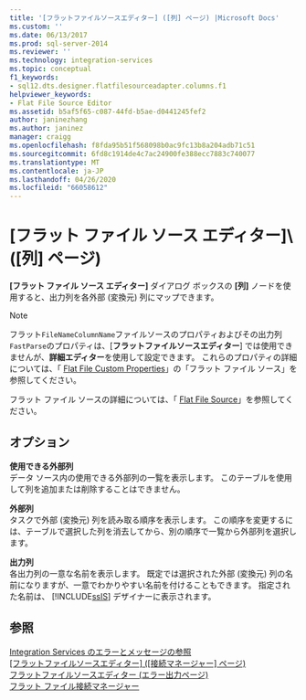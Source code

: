 ```yaml
---
title: '[フラットファイルソースエディター] ([列] ページ) |Microsoft Docs'
ms.custom: ''
ms.date: 06/13/2017
ms.prod: sql-server-2014
ms.reviewer: ''
ms.technology: integration-services
ms.topic: conceptual
f1_keywords:
- sql12.dts.designer.flatfilesourceadapter.columns.f1
helpviewer_keywords:
- Flat File Source Editor
ms.assetid: b5af5f65-c087-44fd-b5ae-d0441245fef2
author: janinezhang
ms.author: janinez
manager: craigg
ms.openlocfilehash: f8fda95b51f568098b0ac9fc13b8a204adb71c51
ms.sourcegitcommit: 6fd8c1914de4c7ac24900fe388ecc7883c740077
ms.translationtype: MT
ms.contentlocale: ja-JP
ms.lasthandoff: 04/26/2020
ms.locfileid: "66058612"
---
```

# <a name="flat-file-source-editor-columns-page"></a>[フラット ファイル ソース エディター]\ ([列] ページ)
  **[フラット ファイル ソース エディター]** ダイアログ ボックスの **[列]** ノードを使用すると、出力列を各外部 (変換元) 列にマップできます。  
  
> [!NOTE]  
>  フラット`FileNameColumnName`ファイルソースのプロパティおよびその出力列`FastParse`のプロパティは、[**フラットファイルソースエディター**] では使用できませんが、**詳細エディター**を使用して設定できます。 これらのプロパティの詳細については、「 [Flat File Custom Properties](data-flow/flat-file-custom-properties.md)」の「フラット ファイル ソース」を参照してください。  
  
 フラット ファイル ソースの詳細については、「 [Flat File Source](data-flow/flat-file-source.md)」を参照してください。  
  
## <a name="options"></a>オプション  
 **使用できる外部列**  
 データ ソース内の使用できる外部列の一覧を表示します。 このテーブルを使用して列を追加または削除することはできません。  
  
 **外部列**  
 タスクで外部 (変換元) 列を読み取る順序を表示します。 この順序を変更するには、テーブルで選択した列を消去してから、別の順序で一覧から外部列を選択します。  
  
 **出力列**  
 各出力列の一意な名前を表示します。 既定では選択された外部 (変換元) 列の名前になりますが、一意でわかりやすい名前を付けることもできます。 指定された名前は、 [!INCLUDE[ssIS](../includes/ssis-md.md)] デザイナーに表示されます。  
  
## <a name="see-also"></a>参照  
 [Integration Services のエラーとメッセージの参照](../../2014/integration-services/integration-services-error-and-message-reference.md)   
 [[フラットファイルソースエディター] &#40;[接続マネージャー] ページ&#41;](../../2014/integration-services/flat-file-source-editor-connection-manager-page.md)   
 [フラットファイルソースエディター &#40;エラー出力ページ&#41;](../../2014/integration-services/flat-file-source-editor-error-output-page.md)   
 [フラット ファイル接続マネージャー](connection-manager/file-connection-manager.md)  
  
  
